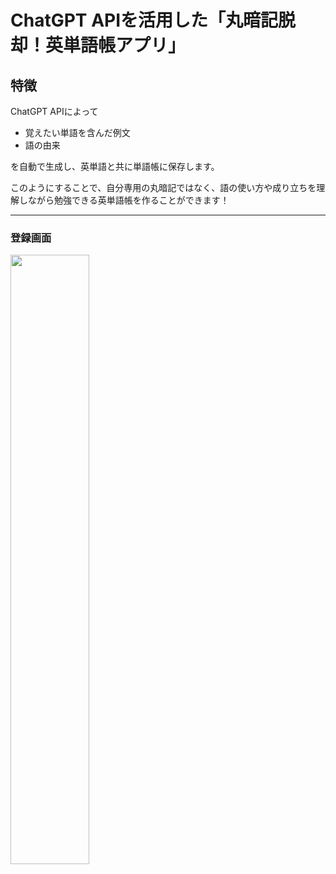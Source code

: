# ChatGPT APIを活用した「丸暗記脱却！英単語帳アプリ」

## 特徴
ChatGPT APIによって
- 覚えたい単語を含んだ例文
- 語の由来

を自動で生成し、英単語と共に単語帳に保存します。

このようにすることで、自分専用の丸暗記ではなく、語の使い方や成り立ちを理解しながら勉強できる英単語帳を作ることができます！


----------------------------------------------
### 登録画面
<img src="![registration_screen](https://github.com/shunshun2021/original-vocabulary-book/assets/79389416/8617eac1-1b43-4511-9ba1-7e4f2929b800)" width="50%">

